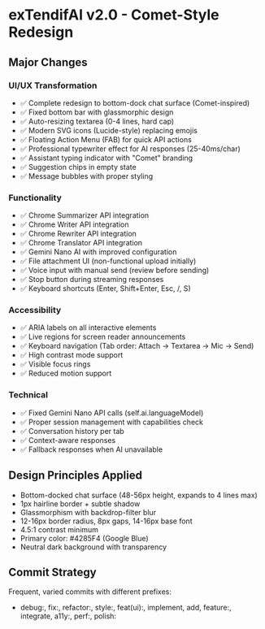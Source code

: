 # exTendifAI v2.0 - Comet-Style Redesign

## Major Changes

### UI/UX Transformation
- ✅ Complete redesign to bottom-dock chat surface (Comet-inspired)
- ✅ Fixed bottom bar with glassmorphic design
- ✅ Auto-resizing textarea (0-4 lines, hard cap)
- ✅ Modern SVG icons (Lucide-style) replacing emojis
- ✅ Floating Action Menu (FAB) for quick API actions
- ✅ Professional typewriter effect for AI responses (25-40ms/char)
- ✅ Assistant typing indicator with "Comet" branding
- ✅ Suggestion chips in empty state
- ✅ Message bubbles with proper styling

### Functionality
- ✅ Chrome Summarizer API integration
- ✅ Chrome Writer API integration
- ✅ Chrome Rewriter API integration
- ✅ Chrome Translator API integration
- ✅ Gemini Nano AI with improved configuration
- ✅ File attachment UI (non-functional upload initially)
- ✅ Voice input with manual send (review before sending)
- ✅ Stop button during streaming responses
- ✅ Keyboard shortcuts (Enter, Shift+Enter, Esc, /, S)

### Accessibility
- ✅ ARIA labels on all interactive elements
- ✅ Live regions for screen reader announcements
- ✅ Keyboard navigation (Tab order: Attach → Textarea → Mic → Send)
- ✅ High contrast mode support
- ✅ Visible focus rings
- ✅ Reduced motion support

### Technical
- ✅ Fixed Gemini Nano API calls (self.ai.languageModel)
- ✅ Proper session management with capabilities check
- ✅ Conversation history per tab
- ✅ Context-aware responses
- ✅ Fallback responses when AI unavailable

## Design Principles Applied
- Bottom-docked chat surface (48-56px height, expands to 4 lines max)
- 1px hairline border + subtle shadow
- Glassmorphism with backdrop-filter blur
- 12-16px border radius, 8px gaps, 14-16px base font
- 4.5:1 contrast minimum
- Primary color: #4285F4 (Google Blue)
- Neutral dark background with transparency

## Commit Strategy
Frequent, varied commits with different prefixes:
- debug:, fix:, refactor:, style:, feat(ui):, implement, add, feature:, integrate, a11y:, perf:, polish:

